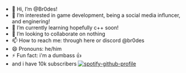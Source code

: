 - 👋 Hi, I’m @Br0des!
- 👀 I’m interested in game development, being a social media influncer, and enginering! 
- 🌱 I’m currently learning hopefully c++ soon!
- 💞️ I’m looking to collaborate on nothing
- 📫 How to reach me: through here or discord @br0des 
- 😄 Pronouns: he/him
- ⚡ Fun fact: i'm a dumbass 👍
- and i have 10k subscribers
[![spotify-github-profile](https://spotify-github-profile.kittinanx.com/api/view?uid=udcrg5yd6534t443tvtb0oyge&cover_image=true&theme=default&show_offline=false&background_color=121212&interchange=false)](https://github.com/kittinan/spotify-github-profile)

<!---
Br0des/Br0des is a ✨ special ✨ repository because its `README.md` (this file) appears on your GitHub profile.
You can click the Preview link to take a look at your changes.
--->
